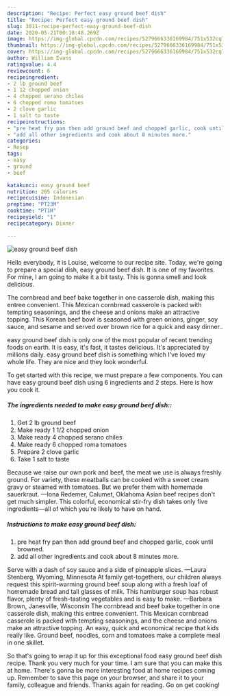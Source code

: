 ```yaml
---
description: "Recipe: Perfect easy ground beef dish"
title: "Recipe: Perfect easy ground beef dish"
slug: 3011-recipe-perfect-easy-ground-beef-dish
date: 2020-05-21T00:10:48.269Z
image: https://img-global.cpcdn.com/recipes/5279666336169984/751x532cq70/easy-ground-beef-dish-recipe-main-photo.jpg
thumbnail: https://img-global.cpcdn.com/recipes/5279666336169984/751x532cq70/easy-ground-beef-dish-recipe-main-photo.jpg
cover: https://img-global.cpcdn.com/recipes/5279666336169984/751x532cq70/easy-ground-beef-dish-recipe-main-photo.jpg
author: William Evans
ratingvalue: 4.4
reviewcount: 6
recipeingredient:
- 2 lb ground beef
- 1 12 chopped onion
- 4 chopped serano chiles
- 6 chopped roma tomatoes
- 2 clove garlic
- 1 salt to taste
recipeinstructions:
- "pre heat fry pan then add ground beef and chopped garlic, cook until browned."
- "add all other ingredients and cook about 8 minutes more."
categories:
- Resep
tags:
- easy
- ground
- beef

katakunci: easy ground beef
nutrition: 265 calories
recipecuisine: Indonesian
preptime: "PT23M"
cooktime: "PT1H"
recipeyield: "1"
recipecategory: Dinner

---
```



![easy ground beef dish](https://img-global.cpcdn.com/recipes/5279666336169984/751x532cq70/easy-ground-beef-dish-recipe-main-photo.jpg)

Hello everybody, it is Louise, welcome to our recipe site. Today, we're going to prepare a special dish, easy ground beef dish. It is one of my favorites. For mine, I am going to make it a bit tasty. This is gonna smell and look delicious.

The cornbread and beef bake together in one casserole dish, making this entree convenient. This Mexican cornbread casserole is packed with tempting seasonings, and the cheese and onions make an attractive topping. This Korean beef bowl is seasoned with green onions, ginger, soy sauce, and sesame and served over brown rice for a quick and easy dinner..

easy ground beef dish is only one of the most popular of recent trending foods on earth. It is easy, it's fast, it tastes delicious. It's appreciated by millions daily. easy ground beef dish is something which I've loved my whole life. They are nice and they look wonderful.


To get started with this recipe, we must prepare a few components. You can have easy ground beef dish using 6 ingredients and 2 steps. Here is how you cook it.

##### The ingredients needed to make easy ground beef dish::

1. Get 2 lb ground beef
1. Make ready 1 1/2 chopped onion
1. Make ready 4 chopped serano chiles
1. Make ready 6 chopped roma tomatoes
1. Prepare 2 clove garlic
1. Take 1 salt to taste


Because we raise our own pork and beef, the meat we use is always freshly ground. For variety, these meatballs can be cooked with a sweet cream gravy or steamed with tomatoes. But we prefer them with homemade sauerkraut. —Iona Redemer, Calumet, Oklahoma Asian beef recipes don&#39;t get much simpler. This colorful, economical stir-fry dish takes only five ingredients—all of which you&#39;re likely to have on hand. 

##### Instructions to make easy ground beef dish:

1. pre heat fry pan then add ground beef and chopped garlic, cook until browned.
1. add all other ingredients and cook about 8 minutes more.


Serve with a dash of soy sauce and a side of pineapple slices. —Laura Stenberg, Wyoming, Minnesota At family get-togethers, our children always request this spirit-warming ground beef soup along with a fresh loaf of homemade bread and tall glasses of milk. This hamburger soup has robust flavor, plenty of fresh-tasting vegetables and is easy to make. —Barbara Brown, Janesville, Wisconsin The cornbread and beef bake together in one casserole dish, making this entree convenient. This Mexican cornbread casserole is packed with tempting seasonings, and the cheese and onions make an attractive topping. An easy, quick and economical recipe that kids really like. Ground beef, noodles, corn and tomatoes make a complete meal in one skillet. 

So that's going to wrap it up for this exceptional food easy ground beef dish recipe. Thank you very much for your time. I am sure that you can make this at home. There's gonna be more interesting food at home recipes coming up. Remember to save this page on your browser, and share it to your family, colleague and friends. Thanks again for reading. Go on get cooking!
